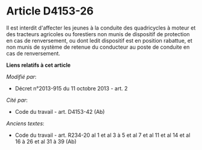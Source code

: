 # Article D4153-26

Il est interdit d'affecter les jeunes à la conduite des quadricycles à moteur et des tracteurs agricoles ou forestiers non
munis de dispositif de protection en cas de renversement, ou dont ledit dispositif est en position rabattue, et non munis de
système de retenue du conducteur au poste de conduite en cas de renversement.

**Liens relatifs à cet article**

_Modifié par_:

  - Décret n°2013-915 du 11 octobre 2013 - art. 2

_Cité par_:

  - Code du travail - art. D4153-42 (Ab)

_Anciens textes_:

  - Code du travail - art. R234-20 al 1 et al 3 à 5 et al 7 et al 11 et al 14 et al 16 à 26 et al 31 à 39 (Ab)
